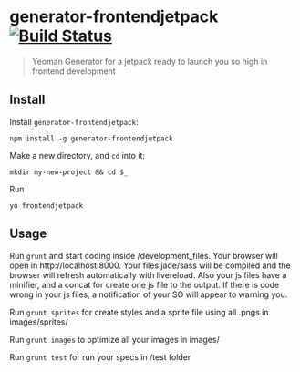 # generator-frontendjetpack [![Build Status](https://secure.travis-ci.org/TheBlasfem/generator-frontendjetpack.png?branch=master)](https://travis-ci.org/TheBlasfem/generator-frontendjetpack)

> Yeoman Generator for a jetpack ready to launch you so high in frontend development

## Install

Install `generator-frontendjetpack`:
```
npm install -g generator-frontendjetpack
```

Make a new directory, and `cd` into it:
```
mkdir my-new-project && cd $_
```

Run
```
yo frontendjetpack
```

## Usage

Run `grunt` and start coding inside /development_files. Your browser will open in http://localhost:8000. Your files jade/sass will be compiled and the browser will refresh automatically with livereload. Also your js files have a minifier, and a concat for create one js file to the output. If there is code wrong in your js files, a notification of your SO will appear to warning you.

Run `grunt sprites` for create styles and a sprite file using all .pngs in images/sprites/

Run `grunt images` to optimize all your images in images/

Run `grunt test` for run your specs in /test folder